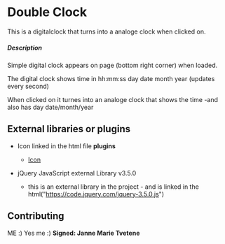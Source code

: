 # Double Clock

This is a digitalclock that turns into a analoge clock when clicked on.

##### Description

Simple digital clock appears on page (bottom right corner) when loaded.

The digital clock shows time in hh:mm:ss day date month year
(updates every second)

When clicked on it turnes into an analoge clock that shows the time 
-and also has day date/month/year

## External libraries or plugins

* Icon linked in the html file **plugins**
    * [Icon](href="https://unicons.iconscout.com/release/v4.0.0/css/line.css")

* jQuery JavaScript external Library v3.5.0 
    * this is an external library in the project - and is linked in the html("https://code.jquery.com/jquery-3.5.0.js")

## Contributing
ME :) Yes me :)
**Signed: Janne Marie Tvetene**
